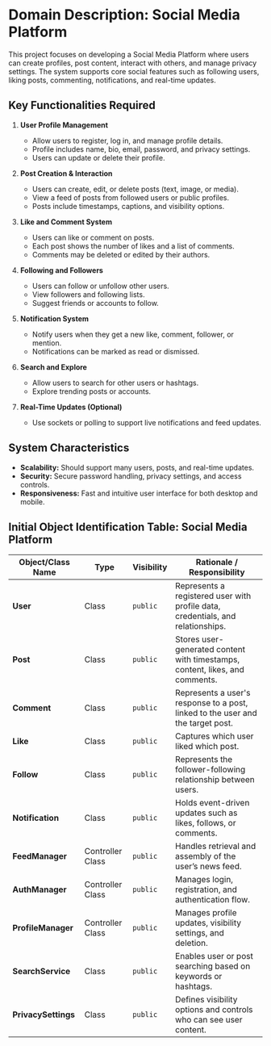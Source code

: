 # Domain Description: Social Media Platform

This project focuses on developing a Social Media Platform where users can create profiles, post content, interact with others, and manage privacy settings. The system supports core social features such as following users, liking posts, commenting, notifications, and real-time updates.

## Key Functionalities Required

1. **User Profile Management**
   - Allow users to register, log in, and manage profile details.
   - Profile includes name, bio, email, password, and privacy settings.
   - Users can update or delete their profile.

2. **Post Creation & Interaction**
   - Users can create, edit, or delete posts (text, image, or media).
   - View a feed of posts from followed users or public profiles.
   - Posts include timestamps, captions, and visibility options.

3. **Like and Comment System**
   - Users can like or comment on posts.
   - Each post shows the number of likes and a list of comments.
   - Comments may be deleted or edited by their authors.

4. **Following and Followers**
   - Users can follow or unfollow other users.
   - View followers and following lists.
   - Suggest friends or accounts to follow.

5. **Notification System**
   - Notify users when they get a new like, comment, follower, or mention.
   - Notifications can be marked as read or dismissed.

6. **Search and Explore**
   - Allow users to search for other users or hashtags.
   - Explore trending posts or accounts.

7. **Real-Time Updates (Optional)**
   - Use sockets or polling to support live notifications and feed updates.

## System Characteristics

* **Scalability:** Should support many users, posts, and real-time updates.
* **Security:** Secure password handling, privacy settings, and access controls.
* **Responsiveness:** Fast and intuitive user interface for both desktop and mobile.

## Initial Object Identification Table: Social Media Platform

| Object/Class Name     | Type             | Visibility | Rationale / Responsibility                                                                   |
|------------------------|------------------|------------|----------------------------------------------------------------------------------------------|
| **User**              | Class             | `public`   | Represents a registered user with profile data, credentials, and relationships.              |
| **Post**              | Class             | `public`   | Stores user-generated content with timestamps, content, likes, and comments.                |
| **Comment**           | Class             | `public`   | Represents a user's response to a post, linked to the user and the target post.              |
| **Like**              | Class             | `public`   | Captures which user liked which post.                                                        |
| **Follow**            | Class             | `public`   | Represents the follower-following relationship between users.                               |
| **Notification**      | Class             | `public`   | Holds event-driven updates such as likes, follows, or comments.                             |
| **FeedManager**       | Controller Class  | `public`   | Handles retrieval and assembly of the user’s news feed.                                      |
| **AuthManager**       | Controller Class  | `public`   | Manages login, registration, and authentication flow.                                       |
| **ProfileManager**    | Controller Class  | `public`   | Manages profile updates, visibility settings, and deletion.                                  |
| **SearchService**     | Class             | `public`   | Enables user or post searching based on keywords or hashtags.                               |
| **PrivacySettings**   | Class             | `public`   | Defines visibility options and controls who can see user content.                            |

